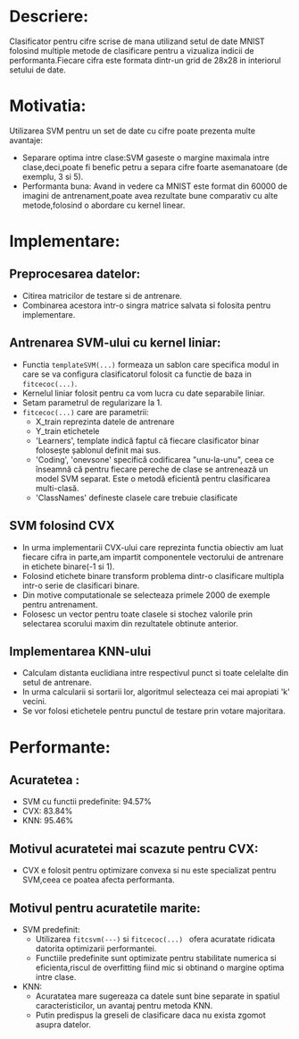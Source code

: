 # Descriere:
  Clasificator pentru cifre scrise de mana utilizand setul de date MNIST folosind multiple metode de clasificare pentru a vizualiza indicii de performanta.Fiecare cifra este formata dintr-un grid de 28x28 in interiorul setului de date.

# Motivatia:
  Utilizarea SVM pentru un set de date cu cifre poate prezenta multe avantaje:
  - Separare optima intre clase:SVM gaseste o margine maximala intre clase,deci,poate fi benefic petru a separa cifre foarte asemanatoare (de exemplu, 3 si 5).
  - Performanta buna: Avand in vedere ca MNIST este format din 60000 de imagini de antrenament,poate avea rezultate bune comparativ cu alte metode,folosind o abordare cu kernel linear.
# Implementare:
  ## Preprocesarea datelor:
  - Citirea matricilor de testare si de antrenare.
  - Combinarea acestora intr-o singra matrice salvata si folosita pentru implementare.
  ## Antrenarea SVM-ului cu kernel liniar:
  - Functia `templateSVM(...)` formeaza un sablon care specifica modul in care se va configura clasificatorul folosit ca functie de baza in `fitcecoc(...)`.
  - Kernelul liniar folosit pentru ca vom lucra cu date separabile liniar.
  - Setam parametrul de regularizare la 1.
  - `fitcecoc(...)` care are parametrii:
    - X_train reprezinta datele de antrenare  
    - Y_train etichetele
    - 'Learners', template indică faptul că fiecare clasificator binar folosește șablonul definit mai sus.
    - 'Coding', 'onevsone' specifică codificarea "unu-la-unu", ceea ce înseamnă că pentru fiecare pereche de clase se antrenează un model SVM separat. Este o metodă eficientă pentru clasificarea multi-clasă.
    - 'ClassNames' defineste clasele care trebuie clasificate
  ## SVM folosind CVX
  - In urma implementarii CVX-ului care reprezinta functia obiectiv am luat fiecare cifra in parte,am impartit componentele vectorului de antrenare in etichete binare(-1 si 1).
  - Folosind etichete binare transform problema dintr-o clasificare multipla intr-o serie de clasificari binare.
  - Din motive computationale se selecteaza primele 2000 de exemple pentru antrenament.
  - Folosesc un vector pentru toate clasele si stochez valorile prin selectarea scorului maxim din rezultatele obtinute anterior.
  ## Implementarea KNN-ului
  - Calculam distanta euclidiana intre respectivul punct si toate celelalte din setul de antrenare.
  - In urma calcularii si sortarii lor, algoritmul selecteaza cei mai apropiati 'k' vecini.
  - Se vor folosi etichetele pentru punctul de testare prin votare majoritara.
# Performante:
  ## Acuratetea :
  - SVM cu functii predefinite: 94.57%
  - CVX: 83.84%
  - KNN: 95.46%
    
  ## Motivul acuratetei mai scazute pentru CVX: 
  - CVX e folosit pentru optimizare convexa si nu este specializat pentru SVM,ceea ce poatea afecta performanta.

  ## Motivul pentru acuratetile marite:
  - SVM predefinit:
      - Utilizarea `fitcsvm(---)` si `fitcecoc(...) ` ofera acuratate ridicata datorita optimizarii performantei.
      - Functiile predefinite sunt optimizate pentru stabilitate numerica si eficienta,riscul de overfitting fiind mic si obtinand o margine optima intre clase.
  - KNN:
      - Acuratatea mare sugereaza ca datele sunt bine separate in spatiul caracteristicilor, un avantaj pentru metoda KNN.
      - Putin predispus la greseli de clasificare daca nu exista zgomot asupra datelor.
